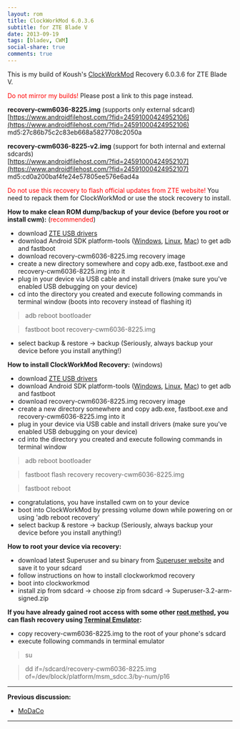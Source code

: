 ```yaml
---
layout: rom
title: ClockWorkMod 6.0.3.6
subtitle: for ZTE Blade V
date: 2013-09-19
tags: [bladev, CWM]
social-share: true
comments: true
---
```


This is my build of Koush's [ClockWorkMod](https://www.clockworkmod.com/) Recovery 6.0.3.6 for ZTE Blade V.

<span style="color:#FF0000;">Do not mirror my builds!</span> Please post a link to this page instead.

**recovery-cwm6036-8225.img** (supports only external sdcard)  
[https://www.androidfilehost.com/?fid=24591000424952106](https://www.androidfilehost.com/?fid=24591000424952106)  
md5:27c86b75c2c83eb668a5827708c2050a

**recovery-cwm6036-8225-v2.img** (support for both internal and external sdcards)  
[https://www.androidfilehost.com/?fid=24591000424952107](https://www.androidfilehost.com/?fid=24591000424952107)  
md5:cd0a200baf4fe24e57805ee576e6ad4a

<span style="color:#ff0000;">Do not use this recovery to flash official updates from ZTE website!</span> You need to repack them for ClockWorkMod or use the stock recovery to install.

**How to make clean ROM dump/backup of your device (before you root or install cwm):** (<span style="color:#ff0000;">recommended</span>)

- download [ZTE USB drivers](http://download.ztedevice.com/device/global/support/product/560/1132/soft/P020121013422016358160.7z)
- download Android SDK platform-tools ([Windows](https://dl.google.com/android/repository/platform-tools-latest-windows.zip), [Linux](https://dl.google.com/android/repository/platform-tools-latest-linux.zip), [Mac](https://dl.google.com/android/repository/platform-tools-latest-darwin.zip)) to get adb and fastboot
- download recovery-cwm6036-8225.img recovery image
- create a new directory somewhere and copy adb.exe, fastboot.exe and recovery-cwm6036-8225.img into it
- plug in your device via USB cable and install drivers (make sure you've enabled USB debugging on your device)
- cd into the directory you created and execute following commands in terminal window (boots into recovery instead of flashing it)

> adb reboot bootloader

> fastboot boot recovery-cwm6036-8225.img

- select backup & restore -> backup (Seriously, always backup your device before you install anything!)

**How to install ClockWorkMod Recovery:** (windows)

- download [ZTE USB drivers](http://download.ztedevice.com/device/global/support/product/560/1132/soft/P020121013422016358160.7z)
- download Android SDK platform-tools ([Windows](https://dl.google.com/android/repository/platform-tools-latest-windows.zip), [Linux](https://dl.google.com/android/repository/platform-tools-latest-linux.zip), [Mac](https://dl.google.com/android/repository/platform-tools-latest-darwin.zip)) to get adb and fastboot
- download recovery-cwm6036-8225.img recovery image
- create a new directory somewhere and copy adb.exe, fastboot.exe and recovery-cwm6036-8225.img into it
- plug in your device via USB cable and install drivers (make sure you've enabled USB debugging on your device)
- cd into the directory you created and execute following commands in terminal window

> adb reboot bootloader

> fastboot flash recovery recovery-cwm6036-8225.img

> fastboot reboot

- congratulations, you have installed cwm on to your device
- boot into ClockWorkMod by pressing volume down while powering on or using 'adb reboot recovery'
- select backup & restore -> backup (Seriously, always backup your device before you install anything!)

**How to root your device via recovery:**

- download latest Superuser and su binary from [Superuser website](http://androidsu.com/superuser/) and save it to your sdcard
- follow instructions on how to install clockworkmod recovery
- boot into clockworkmod
- install zip from sdcard -> choose zip from sdcard -> Superuser-3.2-arm-signed.zip

**If you have already gained root access with some other [root method](http://forum.xda-developers.com/showthread.php?t=1886460), you can flash recovery using [Terminal Emulator](https://play.google.com/store/apps/details?id=jackpal.androidterm&hl=en):**

- copy recovery-cwm6036-8225.img to the root of your phone's sdcard
- execute following commands in terminal emulator

> su

> dd if=/sdcard/recovery-cwm6036-8225.img of=/dev/block/platform/msm_sdcc.3/by-num/p16

----

**Previous discussion:**

- [MoDaCo](http://www.modaco.com/forums/topic/365228-clockworkmod-6036/)

----
